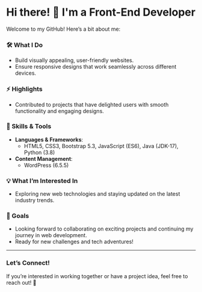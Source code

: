 # Hi there! 👋 I'm a Front-End Developer

Welcome to my GitHub! Here’s a bit about me:

### 🛠 What I Do
- Build visually appealing, user-friendly websites.
- Ensure responsive designs that work seamlessly across different devices.

### ⚡ Highlights
- Contributed to projects that have delighted users with smooth functionality and engaging designs.

### 🚀 Skills & Tools
- **Languages & Frameworks**:  
  - HTML5, CSS3, Bootstrap 5.3, JavaScript (ES6), Java (JDK-17), Python (3.8)
- **Content Management**:
  - WordPress (6.5.5)

### 💡 What I’m Interested In
- Exploring new web technologies and staying updated on the latest industry trends.

### 🎯 Goals
- Looking forward to collaborating on exciting projects and continuing my journey in web development.
- Ready for new challenges and tech adventures!

---

### Let’s Connect!
If you’re interested in working together or have a project idea, feel free to reach out! 🚀

